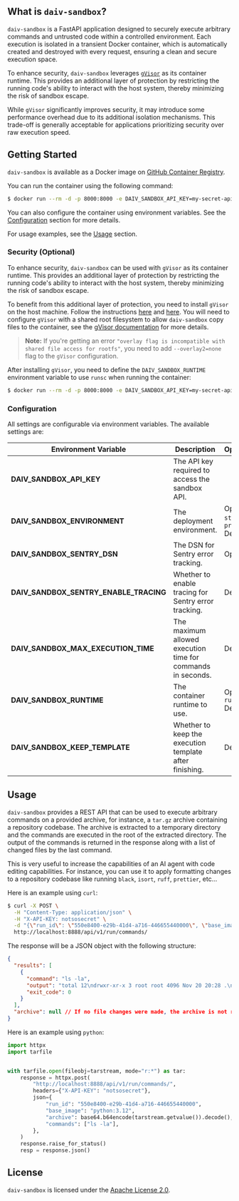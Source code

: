 ## What is `daiv-sandbox`?

`daiv-sandbox` is a FastAPI application designed to securely execute arbitrary commands and untrusted code within a controlled environment. Each execution is isolated in a transient Docker container, which is automatically created and destroyed with every request, ensuring a clean and secure execution space.

To enhance security, `daiv-sandbox` leverages [`gVisor`](https://github.com/google/gvisor) as its container runtime. This provides an additional layer of protection by restricting the running code's ability to interact with the host system, thereby minimizing the risk of sandbox escape.

While `gVisor` significantly improves security, it may introduce some performance overhead due to its additional isolation mechanisms. This trade-off is generally acceptable for applications prioritizing security over raw execution speed.

## Getting Started

`daiv-sandbox` is available as a Docker image on [GitHub Container Registry](ghcr.io/srtab/daiv-sandbox).

You can run the container using the following command:

```sh
$ docker run --rm -d -p 8000:8000 -e DAIV_SANDBOX_API_KEY=my-secret-api-key ghcr.io/srtab/daiv-sandbox:latest
```

You can also configure the container using environment variables. See the [Configuration](#configuration) section for more details.

For usage examples, see the [Usage](#usage) section.

### Security (Optional)

To enhance security, `daiv-sandbox` can be used with `gVisor` as its container runtime. This provides an additional layer of protection by restricting the running code's ability to interact with the host system, thereby minimizing the risk of sandbox escape.

To benefit from this additional layer of protection, you need to install `gVisor` on the host machine. Follow the instructions [here](https://gvisor.dev/docs/user_guide/install/) and [here](https://gvisor.dev/docs/user_guide/quick_start/docker/). You will need to configure `gVisor` with a shared root filesystem to allow `daiv-sandbox` copy files to the container, see the [gVisor documentation](https://gvisor.dev/docs/user_guide/filesystem/#shared-root-filesystem) for more details.

> **Note:** If you're getting an error `"overlay flag is incompatible with shared file access for rootfs"`, you need to add `--overlay2=none` flag to the `gVisor` configuration.

After installing `gVisor`, you need to define the `DAIV_SANDBOX_RUNTIME` environment variable to use `runsc` when running the container:

```sh
$ docker run --rm -d -p 8000:8000 -e DAIV_SANDBOX_API_KEY=my-secret-api-key -e DAIV_SANDBOX_RUNTIME=runsc ghcr.io/srtab/daiv-sandbox:latest
```

### Configuration

All settings are configurable via environment variables. The available settings are:

| Environment Variable                   | Description                                                 | Options/Default                                               |
| -------------------------------------- | ----------------------------------------------------------- | ------------------------------------------------------------- |
| **DAIV_SANDBOX_API_KEY**               | The API key required to access the sandbox API.             |                                                               |
| **DAIV_SANDBOX_ENVIRONMENT**           | The deployment environment.                                 | Options: `local`, `staging`, `production`<br>Default: "local" |
| **DAIV_SANDBOX_SENTRY_DSN**            | The DSN for Sentry error tracking.                          | Optional                                                      |
| **DAIV_SANDBOX_SENTRY_ENABLE_TRACING** | Whether to enable tracing for Sentry error tracking.        | Default: False                                                |
| **DAIV_SANDBOX_MAX_EXECUTION_TIME**    | The maximum allowed execution time for commands in seconds. | Default: 600                                                  |
| **DAIV_SANDBOX_RUNTIME**               | The container runtime to use.                               | Options: `runc`, `runsc`<br>Default: "runc"                   |
| **DAIV_SANDBOX_KEEP_TEMPLATE**         | Whether to keep the execution template after finishing.     | Default: False                                                |

## Usage

`daiv-sandbox` provides a REST API that can be used to execute arbitrary commands on a provided archive, for instance, a `tar.gz` archive containing a repository codebase. The archive is extracted to a temporary directory and the commands are executed in the root of the extracted directory. The output of the commands is returned in the response along with a list of changed files by the last command.

This is very useful to increase the capabilities of an AI agent with code editing capabilities. For instance, you can use it to apply formatting changes to a repository codebase like running `black`, `isort`, `ruff`, `prettier`, etc...

Here is an example using `curl`:

```sh
$ curl -X POST \
  -H "Content-Type: application/json" \
  -H "X-API-KEY: notsosecret" \
  -d "{\"run_id\": \"550e8400-e29b-41d4-a716-446655440000\", \"base_image\": \"python:3.12\", \"archive\": \"$(base64 -w 0 django-webhooks-master.tar.gz)\", \"commands\": [\"ls -la\"]}" \
  http://localhost:8888/api/v1/run/commands/

```

The response will be a JSON object with the following structure:

```json
{
  "results": [
    {
      "command": "ls -la",
      "output": "total 12\ndrwxr-xr-x 3 root root 4096 Nov 20 20:28 .\ndrwxrwxrwt 1 root root 4096 Nov 20 20:28 ..\ndrwxrwxr-x 3 root root 4096 Nov 14 14:39 django-webhooks-master\n",
      "exit_code": 0
    }
  ],
  "archive": null // If no file changes were made, the archive is not returned
}
```

Here is an example using `python`:

```python
import httpx
import tarfile


with tarfile.open(fileobj=tarstream, mode="r:*") as tar:
    response = httpx.post(
        "http://localhost:8888/api/v1/run/commands/",
        headers={"X-API-KEY": "notsosecret"},
        json={
            "run_id": "550e8400-e29b-41d4-a716-446655440000",
            "base_image": "python:3.12",
            "archive": base64.b64encode(tarstream.getvalue()).decode(),
            "commands": ["ls -la"],
        },
    )
    response.raise_for_status()
    resp = response.json()
```

## License

`daiv-sandbox` is licensed under the [Apache License 2.0](LICENSE).
